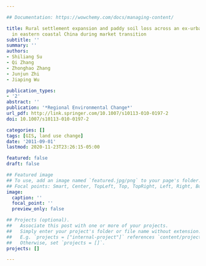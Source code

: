 ```yaml
---

## Documentation: https://wowchemy.com/docs/managing-content/

title: Rural settlement expansion and paddy soil loss across an ex-urbanizing watershed
  in eastern coastal China during market transition
subtitle: ''
summary: ''
authors:
- Shiliang Su
- Qi Zhang
- Zhonghao Zhang
- Junjun Zhi
- Jiaping Wu

publication_types:
- '2'
abstract: ''
publication: '*Regional Environmental Change*'
url_pdf: http://link.springer.com/10.1007/s10113-010-0197-2
doi: 10.1007/s10113-010-0197-2

categories: []
tags: [GIS, land use change]
date: '2011-09-01'
lastmod: 2020-11-23T23:26:15-05:00

featured: false
draft: false

## Featured image
## To use, add an image named `featured.jpg/png` to your page's folder.
## Focal points: Smart, Center, TopLeft, Top, TopRight, Left, Right, BottomLeft, Bottom, BottomRight.
image:
  caption: ''
  focal_point: ''
  preview_only: false

## Projects (optional).
##   Associate this post with one or more of your projects.
##   Simply enter your project's folder or file name without extension.
##   E.g. `projects = ["internal-project"]` references `content/project/deep-learning/index.md`.
##   Otherwise, set `projects = []`.
projects: []

---
```

